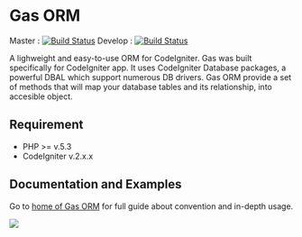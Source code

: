 # Gas ORM 
Master : [![Build Status](https://secure.travis-ci.org/toopay/gas-orm.png?branch=master)](http://travis-ci.org/toopay/gas-orm) 
Develop : [![Build Status](https://secure.travis-ci.org/toopay/gas-orm.png?branch=develop)](http://travis-ci.org/toopay/gas-orm)

A lighweight and easy-to-use ORM for CodeIgniter. Gas was built specifically for CodeIgniter app. It uses CodeIgniter Database packages, a powerful DBAL which support numerous DB drivers. Gas ORM provide a set of methods that will map your database tables and its relationship, into accesible object.

## Requirement

* PHP >= v.5.3
* CodeIgniter v.2.x.x

## Documentation and Examples

Go to [home of Gas ORM](http://gasorm-doc.taufanaditya.com "home of Gas ORM") for full guide about convention and in-depth usage.

[![][FlattrButton]][FlattrLink] 

[FlattrLink]: https://flattr.com/submit/auto?user_id=toopay&url=https://github.com/toopay/gas-orm&title=Gas%20ORM&language=en_GB&tags=codeigniter%20orm&category=software
[FlattrButton]: http://api.flattr.com/button/button-static-50x60.png
